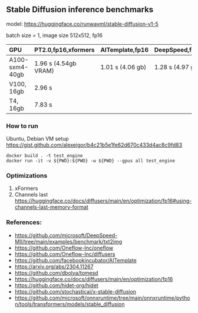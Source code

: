 ## Stable Diffusion inference benchmarks

model: https://huggingface.co/runwayml/stable-diffusion-v1-5

batch size = 1, image size 512x512, fp16

| GPU                    | PT2.0,fp16,xformers   | AITemplate,fp16 | DeepSpeed,fp16   | Oneflow,fp16     |
| :---                   | :---                  | :---            | :---             | :---             |
| A100-sxm4-40gb         | 1.96 s (4.54gb VRAM)  | 1.01 s (4.06 gb)| 1.28 s (4.97 gb) | 0.98 s (5.62 gb) |
| V100, 16gb             | 2.96 s                |                 |                  |                  |
| T4, 16gb               | 7.83 s                |                 |                  |                  |


### How to run
Ubuntu, Debian VM setup https://gist.github.com/alexeigor/b4c21b5e1fe62d670c433d4ac8c9fd83
```
docker build . -t test_engine
docker run -it -v ${PWD}:${PWD} -w ${PWD} --gpus all test_engine
```

### Optimizations
1. xFormers
2. Channels last https://huggingface.co/docs/diffusers/main/en/optimization/fp16#using-channels-last-memory-format


### References:
- https://github.com/microsoft/DeepSpeed-MII/tree/main/examples/benchmark/txt2img
- https://github.com/Oneflow-Inc/oneflow
- https://github.com/Oneflow-Inc/diffusers
- https://github.com/facebookincubator/AITemplate
- https://arxiv.org/abs/2304.11267
- https://github.com/dbolya/tomesd
- https://huggingface.co/docs/diffusers/main/en/optimization/fp16
- https://github.com/hidet-org/hidet
- https://github.com/stochasticai/x-stable-diffusion
- https://github.com/microsoft/onnxruntime/tree/main/onnxruntime/python/tools/transformers/models/stable_diffusion
